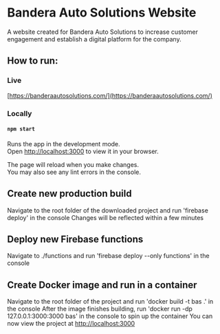 # Bandera Auto Solutions Website

A website created for Bandera Auto Solutions to increase customer engagement and establish a digital platform for the company.

## How to run:

### Live
[https://banderaautosolutions.com/](https://banderaautosolutions.com/)

### Locally
#### `npm start`

Runs the app in the development mode.\
Open [http://localhost:3000](http://localhost:3000) to view it in your browser.

The page will reload when you make changes.\
You may also see any lint errors in the console.

## Create new production build

Navigate to the root folder of the downloaded project and run 'firebase deploy' in the console
Changes will be reflected within a few minutes

## Deploy new Firebase functions

Navigate to ./functions and run 'firebase deploy --only functions' in the console

## Create Docker image and run in a container

Navigate to the root folder of the project and run 'docker build -t bas .' in the console
After the image finishes building, run 'docker run -dp 127.0.0.1:3000:3000 bas' in the console to spin up the container
You can now view the project at [http://localhost:3000](http://localhost:3000)
